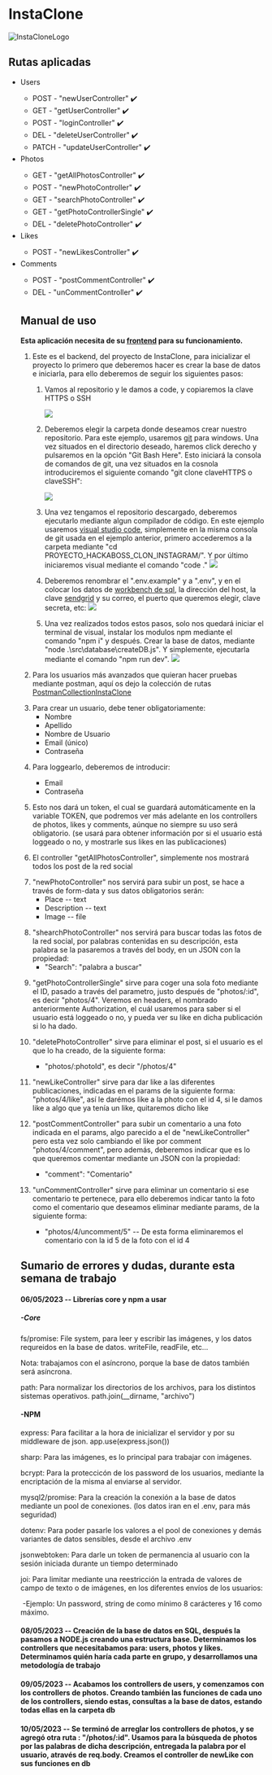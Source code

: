<h1>InstaClone</h1>

![InstaCloneLogo](https://github.com/Manuel080696/PruebasManu/blob/main/logo_final2.png)

<h2>Rutas aplicadas</h2>

<ul>
  <li>Users</li>
  <ul>
    <li>POST - "newUserController" ✔️</li>
    <li>GET - "getUserController" ✔️</li>
    <li>POST - "loginController" ✔️</li>
    <li>DEL - "deleteUserController" ✔️</li>
    <li>PATCH - "updateUserController" ✔️</li>
  </ul>
  <li>Photos</li>
    <ul>
      <li>GET - "getAllPhotosController" ✔️</li>
      <li>POST - "newPhotoController" ✔️ </li>
      <li>GET - "searchPhotoController" ✔️ </li>
      <li>GET - "getPhotoControllerSingle" ✔️ </li>
      <li>DEL - "deletePhotoController" ✔️ </li>
  </ul>
  <li>Likes</li>
  <ul>
    <li>POST - "newLikesController" ✔️ </li>
  </ul>
  <li>Comments</li>
  <ul>
    <li>POST - "postCommentController" ✔️ </li>
    <li>DEL - "unCommentController" ✔️ </li>
</ul>
  

<h2>Manual de uso</h2>
<p><strong>Esta aplicación necesita de su <a href="https://github.com/Manuel080696/FrontEndInstaClone">frontend</a> para su funcionamiento.</strong></p>
<ol>
  <li>Este es el backend, del proyecto de InstaClone, para inicializar el proyecto lo primero que deberemos hacer es crear la base de datos e iniciarla, para ello deberemos de seguir los siguientes pasos:
	<ol>
		<li><article><p>Vamos al repositorio y le damos a code, y copiaremos la clave HTTPS o SSH</p>
		<img src="https://github.com/Manuel080696/PruebasManu/blob/main/claveHTTPSSSH.png?raw=true"/></article></li>
		<p/>
      <li><p>Deberemos elegir la carpeta donde deseamos crear nuestro repositorio. Para este ejemplo, usaremos <a href="https://git-scm.com/">git</a> para windows. Una vez situados en el directorio deseado, haremos click derecho y pulsaremos en la opción "Git Bash Here". Esto iniciará la consola de comandos de git, una vez situados en la cosnola introduciremos el siguiente comando "git clone claveHTTPS o claveSSH":</p>
      <img src="https://github.com/Manuel080696/PruebasManu/blob/main/gitCloneRepositorio.png?raw=true"/>
      </li>
      <p/>
		<li>Una vez tengamos el repositorio descargado, deberemos ejecutarlo mediante algun compilador de código. En este ejemplo usaremos <a href="https://code.visualstudio.com/">visual studio code</a>, simplemente en la misma consola de git usada en el ejemplo anterior, primero accederemos a la carpeta mediante "cd PROYECTO_HACKABOSS_CLON_INSTAGRAM/". Y por último iniciaremos visual mediante el comando "code ."
    <img src="https://github.com/Manuel080696/PruebasManu/blob/main/gitCodeVisual.png?raw=true"/>
    </li>
        <p/>
    <li>Deberemos renombrar el ".env.example" y a ".env", y en el colocar los datos de <a href="https://www.mysql.com/products/workbench/">workbench de sql</a>, la dirección del host, la clave <a href="https://sendgrid.com/">sendgrid</a> y su correo, el puerto que queremos elegir, clave secreta, etc: 
    <img src="https://github.com/Manuel080696/PruebasManu/blob/main/envBackEnd.png"/>
    </li>
          <p/>
    <li>Una vez realizados todos estos pasos, solo nos quedará iniciar el terminal de visual, instalar los modulos npm mediante el comando "npm i" y después. Crear la base de datos, mediante "node .\src\database\createDB.js". Y simplemente, ejecutarla mediante el comando "npm run dev".
      <img src="https://github.com/Manuel080696/PruebasManu/blob/main/insalacionDelBack.png?raw=true"/>
    </li>
            <p/>
</ol>
</li>
  <p></p>
  <li>Para los usuarios más avanzados que quieran hacer pruebas mediante postman, aquí os dejo la colección de rutas <a href="https://github.com/Manuel080696/PruebasManu/blob/main/InstaClone.postman_collection.json">PostmanCollectionInstaClone</a>
  </li>
  <p></p>
  <li>Para crear un usuario, debe tener obligatoriamente:
  <ul>
    <li>Nombre</li>
    <li>Apellido</li>
    <li>Nombre de Usuario</li>
    <li>Email (único)</li>
    <li>Contraseña</li>
    </ul>
  </li>
  <p></p>
  <li>Para loggearlo, deberemos de introducir:</li>
  <ul>
    <li>Email</li>
    <li>Contraseña</li>
  </ul>
  <p></p>
  <li>Esto nos dará un token, el cual se guardará automáticamente en la variable TOKEN, que podremos ver más adelante en los controllers de photos, likes y comments, aúnque no siempre su uso será obligatorio. (se usará para obtener información por si el usuario está loggeado o no, y mostrarle sus likes en las publicaciones)</li>
  <p></p>
  <li>El controller "getAllPhotosController", simplemente nos mostrará todos los post de la red social</li>
  <p></p>
  <li>"newPhotoController" nos servirá para subir un post, se hace a través de form-data y sus datos obligatorios serán:
  <ul>
    <li>Place -- text</li>
    <li>Description -- text</li>
    <li>Image -- file</li>
    </ul>
  </li>
  <p></p>
  <li>"shearchPhotoController" nos servirá para buscar todas las fotos de la red social, por palabras contenidas en su descripción, esta palabra se la pasaremos a través del body, en un JSON con la propiedad:
    <ul>
      <li>"Search": "palabra a buscar"</li>
    </ul>
  </li>
  <p></p>
  <li>"getPhotoControllerSingle" sirve para coger una sola foto mediante el ID, pasado a través del parametro, justo después de "photos/:id", es decir "photos/4". Veremos en headers, el nombrado anteriormente Authorization, el cuál usaremos para saber si el usuario está loggeado o no, y pueda ver su like en dicha publicación si lo ha dado.</li>
  <p></p>
  <li>"deletePhotoController" sirve para eliminar el post, si el usuario es el que lo ha creado, de la siguiente forma:</li>
   <ul>
     <li>"photos/:photoId", es decir "/photos/4"</li>
  </ul>
  <p></p>
  <li>"newLikeController" sirve para dar like a las diferentes publicaciones, indicadas en el params de la siguiente forma: "photos/4/like", así le darémos like a la photo con el id 4, si le damos like a algo que ya tenía un like, quitaremos dicho like</li>
  <p></p>
  <li>"postCommentController" para subir un comentario a una foto indicada en el params, algo parecido a el de "newLikeController" pero esta vez solo cambiando el like por comment "photos/4/comment", pero además, deberemos indicar que es lo que queremos comentar mediante un JSON con la propiedad:</li>
    <ul>
      <li> "comment": "Comentario"</li>
    </ul>
  <p></p>
  <li>"unCommentController" sirve para eliminar un comentario si ese comentario te pertenece, para ello deberemos indicar tanto la foto como el comentario que deseamos eliminar mediante params, de la siguiente forma:</li>
  <ul>
    <li> "photos/4/uncomment/5" -- De esta forma eliminaremos el comentario con la id 5 de la foto con el id 4 </li>
  </ul>
</ol>

<h2>Sumario de errores y dudas, durante esta semana de trabajo</h2>

<h4>06/05/2023 -- Librerías core y npm a usar</h4>

  <h5>-Core</h5>
    <p>fs/promise: File system, para leer y escribir las imágenes, y los datos requreidos en la base de datos. writeFile, readFile, etc...</p>
    <p>  Nota: trabajamos con el asíncrono, porque la base de datos también será asíncrona. </p>
    <p>path: Para normalizar los directorios de los archivos, para los distintos sistemas operativos. path.join(__dirname, "archivo")</p>
    
  <h4>-NPM</h4>
    <p>express: Para facilitar a la hora de inicializar el servidor y por su middleware de json. app.use(express.json())</p>
    <p>sharp: Para las imágenes, es lo principal para trabajar con imágenes.</p>
    <p>bcrypt: Para la proteccicón de los password de los usuarios, mediante la encriptación de la misma al enviarse al servidor.</p>
    <p>mysql2/promise: Para la creación la conexión a la base de datos mediante un pool de conexiones. (los datos iran en el .env, para más seguridad)</p>
    <p>dotenv: Para poder pasarle los valores a el pool de conexiones y demás variantes de datos sensibles, desde el archivo .env</p>
    <p>jsonwebtoken: Para darle un token de permanencia al usuario con la sesión iniciada durante un tiempo determinado</p>
    <p>joi: Para limitar mediante una reestricción la entrada de valores de campo de texto o de imágenes, en los diferentes envíos de los usuarios:</p>
    <p>&nbsp;-Ejemplo: Un password, string de como mínimo 8 carácteres y 16 como máximo.</p>
    
    
<h4>08/05/2023 -- Creación de la base de datos en SQL, después la pasamos a NODE.js creando una estructura base. Determinamos los controllers que necesitabamos para: users, photos y likes. Determinamos quién haría cada parte en grupo, y desarrollamos una metodología de trabajo</h4>

<h4>09/05/2023 -- Acabamos los controllers de users, y comenzamos con los controllers de photos. Creando también las funciones de cada uno de los controllers, siendo estas, consultas a la base de datos, estando todas ellas en la carpeta db</h4>

<h4>10/05/2023 -- Se terminó de arreglar los controllers de photos, y se agregó otra ruta : "/photos/:id". Usamos para la búsqueda de photos por las palabras de dicha descripción, entregada la palabra por el usuario, através de req.body. Creamos el controller de newLike con sus funciones en db</h4>
